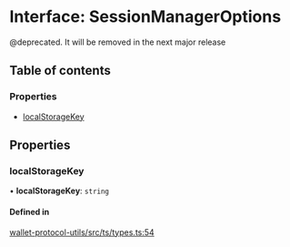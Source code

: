 # Interface: SessionManagerOptions

@deprecated. It will be removed in the next major release

## Table of contents

### Properties

- [localStorageKey](SessionManagerOptions.md#localstoragekey)

## Properties

### localStorageKey

• **localStorageKey**: `string`

#### Defined in

[wallet-protocol-utils/src/ts/types.ts:54](https://gitlab.com/i3-market/code/wp3/t3.2/i3m-wallet-monorepo/-/blob/7bac7f16/packages/wallet-protocol-utils/src/ts/types.ts#L54)
